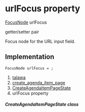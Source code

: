 
<div>

# urlFocus property

</div>


[FocusNode](https://api.flutter.dev/flutter/widgets/FocusNode-class.html)
urlFocus


getter/setter pair




Focus node for the URL input field.



## Implementation

``` language-dart
FocusNode urlFocus = ;
```







1.  [talawa](../../index.md)
2.  [create_agenda_item_page](../../views_after_auth_screens_events_create_agenda_item_page/)
3.  [CreateAgendaItemPageState](../../views_after_auth_screens_events_create_agenda_item_page/CreateAgendaItemPageState-class.md)
4.  urlFocus property

##### CreateAgendaItemPageState class







